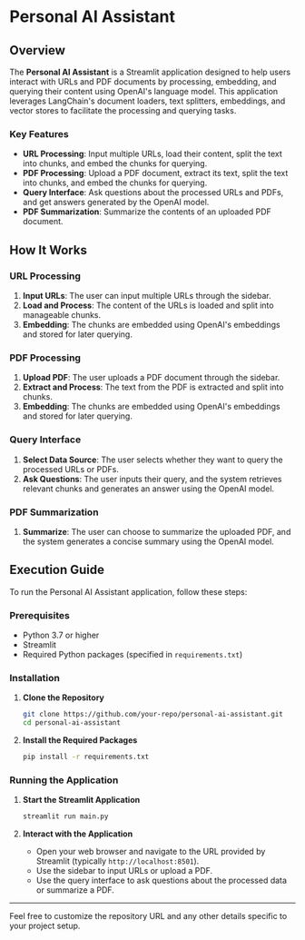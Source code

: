 # Personal AI Assistant

## Overview

The **Personal AI Assistant** is a Streamlit application designed to help users interact with URLs and PDF documents by processing, embedding, and querying their content using OpenAI's language model. This application leverages LangChain's document loaders, text splitters, embeddings, and vector stores to facilitate the processing and querying tasks.

### Key Features

- **URL Processing**: Input multiple URLs, load their content, split the text into chunks, and embed the chunks for querying.
- **PDF Processing**: Upload a PDF document, extract its text, split the text into chunks, and embed the chunks for querying.
- **Query Interface**: Ask questions about the processed URLs and PDFs, and get answers generated by the OpenAI model.
- **PDF Summarization**: Summarize the contents of an uploaded PDF document.

## How It Works

### URL Processing

1. **Input URLs**: The user can input multiple URLs through the sidebar.
2. **Load and Process**: The content of the URLs is loaded and split into manageable chunks.
3. **Embedding**: The chunks are embedded using OpenAI's embeddings and stored for later querying.

### PDF Processing

1. **Upload PDF**: The user uploads a PDF document through the sidebar.
2. **Extract and Process**: The text from the PDF is extracted and split into chunks.
3. **Embedding**: The chunks are embedded using OpenAI's embeddings and stored for later querying.

### Query Interface

1. **Select Data Source**: The user selects whether they want to query the processed URLs or PDFs.
2. **Ask Questions**: The user inputs their query, and the system retrieves relevant chunks and generates an answer using the OpenAI model.

### PDF Summarization

1. **Summarize**: The user can choose to summarize the uploaded PDF, and the system generates a concise summary using the OpenAI model.

## Execution Guide

To run the Personal AI Assistant application, follow these steps:

### Prerequisites

- Python 3.7 or higher
- Streamlit
- Required Python packages (specified in `requirements.txt`)

### Installation

1. **Clone the Repository**

    ```sh
    git clone https://github.com/your-repo/personal-ai-assistant.git
    cd personal-ai-assistant
    ```

2. **Install the Required Packages**

    ```sh
    pip install -r requirements.txt
    ```

### Running the Application

1. **Start the Streamlit Application**

    ```sh
    streamlit run main.py
    ```

2. **Interact with the Application**

    - Open your web browser and navigate to the URL provided by Streamlit (typically `http://localhost:8501`).
    - Use the sidebar to input URLs or upload a PDF.
    - Use the query interface to ask questions about the processed data or summarize a PDF.
    
---

Feel free to customize the repository URL and any other details specific to your project setup.
